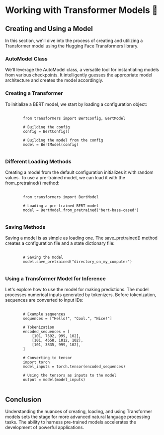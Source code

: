  <h1>Working with Transformer Models 🤖</h1>

<h2>Creating and Using a Model</h2>
<p>In this section, we'll dive into the process of creating and utilizing a Transformer model using the Hugging Face Transformers library.</p>

<h3>AutoModel Class</h3>
<p>We'll leverage the AutoModel class, a versatile tool for instantiating models from various checkpoints. It intelligently guesses the appropriate model architecture and creates the model accordingly.</p>

<h3>Creating a Transformer</h3>
<p>To initialize a BERT model, we start by loading a configuration object:</p>

<pre>
    <code>
        from transformers import BertConfig, BertModel

        # Building the config
        config = BertConfig()

        # Building the model from the config
        model = BertModel(config)
    </code>
</pre>

<h3>Different Loading Methods</h3>
<p>Creating a model from the default configuration initializes it with random values. To use a pre-trained model, we can load it with the from_pretrained() method:</p>

<pre>
    <code>
        from transformers import BertModel

        # Loading a pre-trained BERT model
        model = BertModel.from_pretrained("bert-base-cased")
    </code>
</pre>

<h3>Saving Methods</h3>
<p>Saving a model is as simple as loading one. The save_pretrained() method creates a configuration file and a state dictionary file:</p>

<pre>
    <code>
        # Saving the model
        model.save_pretrained("directory_on_my_computer")
    </code>
</pre>

<h3>Using a Transformer Model for Inference</h3>
<p>Let's explore how to use the model for making predictions. The model processes numerical inputs generated by tokenizers. Before tokenization, sequences are converted to input IDs:</p>

<pre>
    <code>
        # Example sequences
        sequences = ["Hello!", "Cool.", "Nice!"]

        # Tokenization
        encoded_sequences = [
            [101, 7592, 999, 102],
            [101, 4658, 1012, 102],
            [101, 3835, 999, 102],
        ]

        # Converting to tensor
        import torch
        model_inputs = torch.tensor(encoded_sequences)

        # Using the tensors as inputs to the model
        output = model(model_inputs)
    </code>
</pre>

<h2>Conclusion</h2>
<p>Understanding the nuances of creating, loading, and using Transformer models sets the stage for more advanced natural language processing tasks. The ability to harness pre-trained models accelerates the development of powerful applications.</p>

